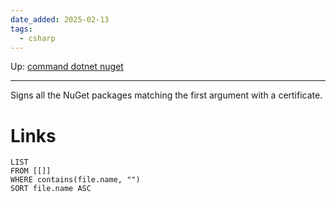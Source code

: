 ```yaml
---
date_added: 2025-02-13
tags:
  - csharp
---
```

Up: [command dotnet nuget](command%20dotnet%20nuget.md)
___
 Signs all the NuGet packages matching the first argument with a certificate.
# Links
```dataview
LIST
FROM [[]]
WHERE contains(file.name, "")
SORT file.name ASC
```
